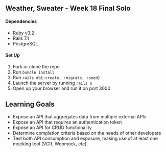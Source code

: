 ## Weather, Sweater - Week 18 Final Solo
#### Dependencies
* Ruby v3.2
* Rails 7.1
* PostgreSQL
#### Set Up
1. Fork or clone the repo
2. Run `bundle install`
3. Run `rails db{:create, :migrate, :seed}`
4. Launch the server by running `rails s`
5. Open up your browser and run it on port 3000

## Learning Goals
* Expose an API that aggregates data from multiple external APIs
* Expose an API that requires an authentication token
* Expose an API for CRUD functionality
* Determine completion criteria based on the needs of other developers
* Test both API consumption and exposure, making use of at least one mocking tool (VCR, Webmock, etc).
